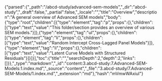 {"parsed":{"_path":"/abcd-study/advanced-sem-models","_dir":"abcd-study","_draft":false,"_partial":false,"_locale":"","title":"Overview","description":"A general overview of Advanced SEM models","body":{"type":"root","children":[{"type":"element","tag":"p","props":{},"children":[{"type":"text","value":"This folder/section provides an overview of various SEM models."}]},{"type":"element","tag":"ul","props":{},"children":[{"type":"element","tag":"li","props":{},"children":[{"type":"text","value":"Random Intercept Cross-Lagged Panel Models"}]},{"type":"element","tag":"li","props":{},"children":[{"type":"text","value":"Latent Curve Models with Structured Residuals"}]}]}],"toc":{"title":"","searchDepth":2,"depth":2,"links":[]}},"_type":"markdown","_id":"content:3.abcd-study:7.Advanced-SEM-Models:1.index.md","_source":"content","_file":"3.abcd-study/7.Advanced-SEM-Models/1.index.md","_extension":"md"},"hash":"mVmwWAxiul"}